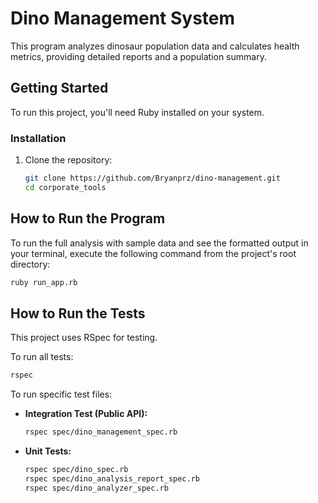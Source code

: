 # Dino Management System

This program analyzes dinosaur population data and calculates health metrics, providing detailed reports and a population summary.

## Getting Started

To run this project, you'll need Ruby installed on your system.

### Installation

1.  Clone the repository:
    ```bash
    git clone https://github.com/Bryanprz/dino-management.git
    cd corporate_tools
    ```

## How to Run the Program

To run the full analysis with sample data and see the formatted output in your terminal, execute the following command from the project's root directory:

```bash
ruby run_app.rb
```

## How to Run the Tests

This project uses RSpec for testing.

To run all tests:

```bash
rspec
```

To run specific test files:

*   **Integration Test (Public API):**
    ```bash
    rspec spec/dino_management_spec.rb
    ```

*   **Unit Tests:**
    ```bash
    rspec spec/dino_spec.rb
    rspec spec/dino_analysis_report_spec.rb
    rspec spec/dino_analyzer_spec.rb
    ```
